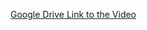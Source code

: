 [Google Drive Link to the Video](https://drive.google.com/file/d/1MYvbM_5-sCMftVQk3benZG2E4zz9OgDY/view?usp=sharing)
